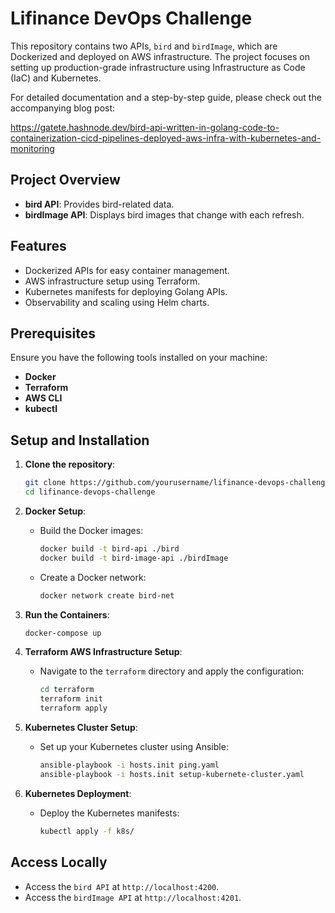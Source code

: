 # Lifinance DevOps Challenge

This repository contains two APIs, `bird` and `birdImage`, which are Dockerized and deployed on AWS infrastructure. The project focuses on setting up production-grade infrastructure using Infrastructure as Code (IaC) and Kubernetes.

For detailed documentation and a step-by-step guide, please check out the accompanying blog post:

https://gatete.hashnode.dev/bird-api-written-in-golang-code-to-containerization-cicd-pipelines-deployed-aws-infra-with-kubernetes-and-monitoring

## Project Overview

- **bird API**: Provides bird-related data.
- **birdImage API**: Displays bird images that change with each refresh.

## Features

- Dockerized APIs for easy container management.
- AWS infrastructure setup using Terraform.
- Kubernetes manifests for deploying Golang APIs.
- Observability and scaling using Helm charts.

## Prerequisites

Ensure you have the following tools installed on your machine:

- **Docker**
- **Terraform**
- **AWS CLI**
- **kubectl**

## Setup and Installation

1. **Clone the repository**:
    ```bash
    git clone https://github.com/yourusername/lifinance-devops-challenge.git
    cd lifinance-devops-challenge
    ```

2. **Docker Setup**:
   - Build the Docker images:
     ```bash
     docker build -t bird-api ./bird
     docker build -t bird-image-api ./birdImage
     ```
   - Create a Docker network:
     ```bash
     docker network create bird-net
     ```

3. **Run the Containers**:
    ```bash
    docker-compose up
    ```

4. **Terraform AWS Infrastructure Setup**:
   - Navigate to the `terraform` directory and apply the configuration:
     ```bash
     cd terraform
     terraform init
     terraform apply
     ```

5. **Kubernetes Cluster Setup**:
   - Set up your Kubernetes cluster using Ansible:
     ```bash
     ansible-playbook -i hosts.init ping.yaml
     ansible-playbook -i hosts.init setup-kubernete-cluster.yaml
     ```

6. **Kubernetes Deployment**:
   - Deploy the Kubernetes manifests:
     ```bash
     kubectl apply -f k8s/
     ```

## Access Locally

- Access the `bird API` at `http://localhost:4200`.
- Access the `birdImage API` at `http://localhost:4201`.
